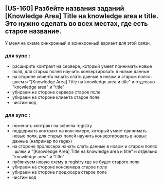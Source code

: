 ## [US-160] Разбейте названия заданий [Knowledge Area] Title на knowledge area и title. Это нужно сделать во всех местах, где есть старое название.

У меня на схеме синхронный и асинхронный вариант для этой связи. 

### для sync :
- расширить контракт на сервере, который умеет принимать новые поля, для старых полей научить конвертировать в новые данные
- на стороне клиента начать слать данные в новом и старом полях : шлем и  "[Knowledge Area] Title на knowledge area и title" и отдельно "knowledge area" и "title"
- убираем на стороне сервера старое поле
- убираем на стороне клиента старое поле
- чистим код

### для sync :
- поменять контракт на schema registry
- поддержать контракт на консюмере, который умеет принимать новые поля, для старых полей научить конвертировать в новые данные (например по regex)
- на стороне пролюсера начать слать данные в новом и старом полях : шлем и  "[Knowledge Area] Title на knowledge area и title" и отдельно "knowledge area" и "title"
- публикуем новую схему в registry где не будет старого поля 
- убираем на стороне консюмера старое поле
- убираем на стороне продюсера старое поле
- чистим код



